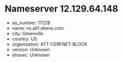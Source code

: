 # Nameserver 12.129.64.148

* as_number: 17228
* name: ns.atl1.attens.com.
* city: Greenville
* country: US
* organization: ATT-CERFNET-BLOCK
* version: Unknown
* dnssec: Unknown
